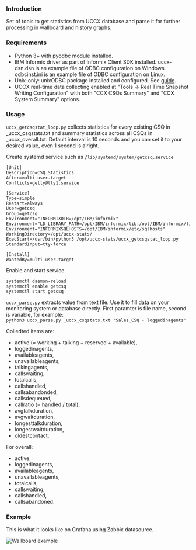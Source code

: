 ### Introduction
Set of tools to get statistics from UCCX database and parse it for further processing in wallboard and history graphs.

### Requirements
- Python 3+ with pyodbc module installed.
- IBM Informix driver as part of Informix Client SDK installed.
uccx-dsn.dsn is an example file of ODBC configuration on Windows. odbcinst.ini is an example file of ODBC configuration on Linux.
- Unix-only: unixODBC package installed and configured. See [guide](doc/ODBC_guide.md).
- UCCX real-time data collecting enabled at "Tools -> Real Time Snapshot Writing Configuration" with both "CCX CSQs Summary" and "CCX System Summary" options.

### Usage
`uccx_getcsqstat_loop.py` collects statistics for every existing CSQ in _uccx_csqstats.txt and summary statistics across all CSQs in _uccx_overall.txt. Default interval is 10 seconds and you can set it to your desired value, even 1 second is alright.

Create systemd service such as `/lib/systemd/system/getcsq.service`
```
[Unit]
Description=CSQ Statistics
After=multi-user.target
Conflicts=getty@tty1.service

[Service]
Type=simple
Restart=always
User=getcsq
Group=getcsq
Environment="INFORMIXDIR=/opt/IBM/informix"
Environment="LD_LIBRARY_PATH=/opt/IBM/informix/lib:/opt/IBM/informix/lib/cli:/opt/IBM/informix/lib/esql"
Environment="INFORMIXSQLHOSTS=/opt/IBM/informix/etc/sqlhosts"
WorkingDirectory=/opt/uccx-stats/
ExecStart=/usr/bin/python3 /opt/uccx-stats/uccx_getcsqstat_loop.py
StandardInput=tty-force

[Install]
WantedBy=multi-user.target
```
Enable and start service

```
systemctl daemon-reload
systemctl enable getcsq
systemctl start getcsq
```

`uccx_parse.py` extracts value from text file. Use it to fill data on your monitoring system or database directly. 
First paramter is file name, second is variable, for example:  
`python3 uccx_parse.py _uccx_csqstats.txt 'Sales_CSQ - loggedinagents'`  

Colledted items are: 
- active (= working + talking + reserved + available), 
- loggedinagents, 
- availableagents, 
- unavailableagents, 
- talkingagents, 
- callswaiting, 
- totalcalls, 
- callshandled, 
- callsabandonded, 
- callsdequeued, 
- callratio (= handled / total), 
- avgtalkduration, 
- avgwaitduration, 
- longesttalkduration, 
- longestwaitduration, 
- oldestcontact.  

For overall: 
- active, 
- loggedinagents, 
- availableagents, 
- unavailableagents, 
- totalcalls, 
- callswaiting, 
- callshandled, 
- callsabandoned.

### Example
This is what it looks like on Grafana using Zabbix datasource.  

![Wallboard example](./doc/example_wallboard.png)

